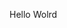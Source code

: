 Hello Wolrd























































































































































































































































































































































































































































































































































































































































































































































































































































































































































































































































































































































































































































































































































































































































































































































































































